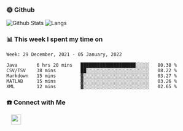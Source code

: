 

<h3> 🌞 Github</h3>

![Github Stats](https://github-readme-stats-beta-lovat.vercel.app/api?username=QiuYukang&count_private=true&show_icons=true&hide=stars)
![Langs](https://github-readme-stats-beta-lovat.vercel.app/api/top-langs/?username=QiuYukang&count_private=true&layout=compact)

<h3> 📊 This week I spent my time on</h3>

<!--START_SECTION:waka-->
```text
Week: 29 December, 2021 - 05 January, 2022

Java       6 hrs 20 mins   ████████████████████░░░░░   80.38 % 
CSV/TSV    38 mins         ██░░░░░░░░░░░░░░░░░░░░░░░   08.22 % 
Markdown   15 mins         ▓░░░░░░░░░░░░░░░░░░░░░░░░   03.27 % 
MATLAB     15 mins         ▓░░░░░░░░░░░░░░░░░░░░░░░░   03.26 % 
XML        12 mins         ▓░░░░░░░░░░░░░░░░░░░░░░░░   02.65 % 
```
<!--END_SECTION:waka-->

<!--
<h3>🛠 Tech Stack</h3>

- 💻 &nbsp; Java | C | Matlab | C++ | Python
- 🌐 &nbsp; HTML | CSS | JavaScript | Bootstrap
- 🛢  &nbsp; MySQL | Redis
- 🔧 &nbsp; NS-3 | Git | Markdown
-->

<h3> ☎️ Connect with Me </h3>
&nbsp;&nbsp;
<a href="mailto:b612n@qq.com">
  <img href="mailto:b612n@qq.com" align="center" width="26px" src="https://github.com/TheDudeThatCode/TheDudeThatCode/blob/master/Assets/Gmail.svg" />
</a>
